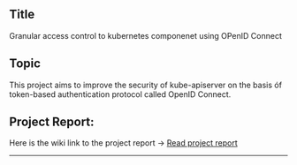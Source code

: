 ## Title

Granular access control to kubernetes componenet using OPenID Connect 


## Topic

This project aims to improve the security of kube-apiserver on the basis óf token-based authentication protocol called OpenID Connect.

## Project Report:

Here is the wiki link to the project report → <a href="https://github.com/dikshita-git/Research-Project/wiki/Project-Report">Read project report</a>

--------------------------------------------------------

